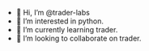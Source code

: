 - 👋 Hi, I’m @trader-labs
- 👀 I’m interested in python.
- 🌱 I’m currently learning trader.
- 💞️ I’m looking to collaborate on trader.
<!---
- 📫 How to reach me ...
- 😄 Pronouns: ...
- ⚡ Fun fact: ...
--->

<!---
trader-labs/trader-labs is a ✨ special ✨ repository because its `README.md` (this file) appears on your GitHub profile.
You can click the Preview link to take a look at your changes.
--->
